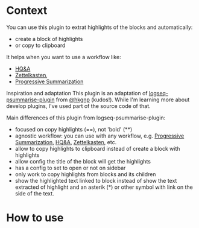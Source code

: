 # Context
You can use this plugin to extrat highlights of the blocks and automatically:
- create a block of highlights
- or copy to clipboard

It helps when you want to use a workflow like: 
- [HQ&A](https://www.jamoe.org/note-taking)
- [Zettelkasten](https://learntrepreneurs.com/books-reading-better-learning-more/zettelkastens-3-note-taking-levels-help-you-harvest-your-thoughts/),
- [Progressive Summarization](https://fortelabs.co/blog/progressive-summarization-a-practical-technique-for-designing-discoverable-notes/)

Inspiration and adaptation
This plugin is an adaptation of [logseq-psummarise-plugin](https://github.com/hkgnp/logseq-psummarise-plugin) from [@hkgnp](https://github.com/hkgnp) (kudos!). While I'm learning more about develop plugins, I've used part of the source code of that.

Main differences of this plugin from logseq-psummarise-plugin:
- focused on copy highlights (==), not 'bold' (\*\*)
- agnostic workflow: you can use with any workflow, e.g. [Progressive Summarization](https://fortelabs.co/blog/progressive-summarization-a-practical-technique-for-designing-discoverable-notes/), [HQ&A](https://www.jamoe.org/note-taking), [Zettelkasten](https://learntrepreneurs.com/books-reading-better-learning-more/zettelkastens-3-note-taking-levels-help-you-harvest-your-thoughts/), etc.
- allow to copy highlights to clipboard instead of create a block with highlights
- allow config the title of the block will get the highlights
- has a config to set to open or not on sidebar
- only work to copy highlights from blocks and its children
- show the highlighted text linked to block instead of show the text extracted of highlight and an asterik (\*) or other symbol with link on the side of the text.

# How to use
